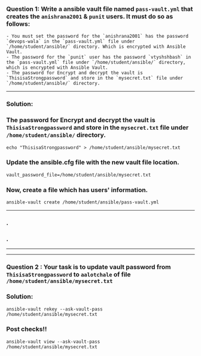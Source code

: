 ### Question 1: Write a ansible vault file named `pass-vault.yml` that creates the `anishrana2001` & `punit` users. It must do so as follows:
	- You must set the password for the `anishrana2001` has the password `devops-wala` in the `pass-vault.yml` file under `/home/student/ansible/` directory. Which is encrypted with Ansible Vault. 
	- The password for the `punit` user has the password `vtyshshbash` in the `pass-vault.yml` file under `/home/student/ansible/` directory, which is encrypted with Ansible Vault.
	- The password for Encrypt and decrypt the vault is `ThisisaStrongpassword` and store in the `mysecret.txt` file under `/home/student/ansible/` directory.
---
	
### Solution:

### The password for Encrypt and decrypt the vault is `ThisisaStrongpassword` and store in the `mysecret.txt` file under `/home/student/ansible/` directory.
```
echo "ThisisaStrongpassword" > /home/student/ansible/mysecret.txt
```

### Update the ansible.cfg file with the new vault file location.
```
vault_password_file=/home/student/ansible/mysecret.txt
```

### Now, create a file which has users' information.
```
ansible-vault create /home/student/ansible/pass-vault.yml
```
---
### .
### .
---
---

### Question 2 : Your task is to update vault password from `ThisisaStrongpassword` to `aalotchale` of file `/home/student/ansible/mysecret.txt`

### Solution: 
```
ansible-vault rekey --ask-vault-pass /home/student/ansible/mysecret.txt
```

### Post checks!!
```
ansible-vault view --ask-vault-pass  /home/student/ansible/mysecret.txt
```
